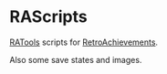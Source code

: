 # RAScripts
[RATools](https://github.com/Jamiras/RATools) scripts for [RetroAchievements](https://retroachievements.org/).

Also some save states and images.